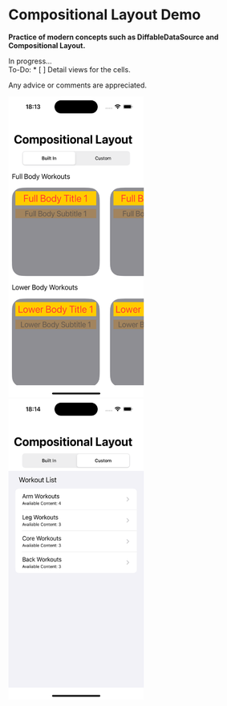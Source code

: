 # Compositional Layout Demo

**Practice of modern concepts such as DiffableDataSource and Compositional Layout.**

In progress...<br/>
To-Do:  * [ ] Detail views for the cells.<br/>

Any advice or comments are appreciated.

[<img src="builtInSegment.png" width="270" height="600" />](builtInSegment.png)&nbsp;&nbsp;&nbsp;&nbsp;
[<img src="customSegment.png" width="270" height="600" />](customSegment.png)

